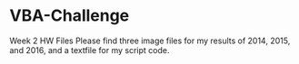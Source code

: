 # VBA-Challenge
Week 2 HW Files
Please find three image files for my results of 2014, 2015, and 2016, and a textfile for my script code.
